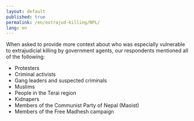 ```yaml
---
layout: default
published: true
permalink: /en/extrajud-killing/NPL/
lang: en
---
```


When asked to provide more context about who was especially vulnerable to extrajudicial killing by government agents, our respondents mentioned all of the following:
-	Protesters
-	Criminal activists
-	Gang leaders and suspected criminals
-	Muslims
-	People in the Terai region
-	Kidnapers
-	Members of the Communist Party of Nepal (Maoist) 
-	Members of the Free Madhesh campaign
